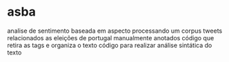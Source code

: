 # asba
analise de sentimento baseada em aspecto
processando um corpus tweets relacionados as eleições de portugal manualmente anotados
código que retira as tags e organiza o texto
código para realizar análise sintática do texto

